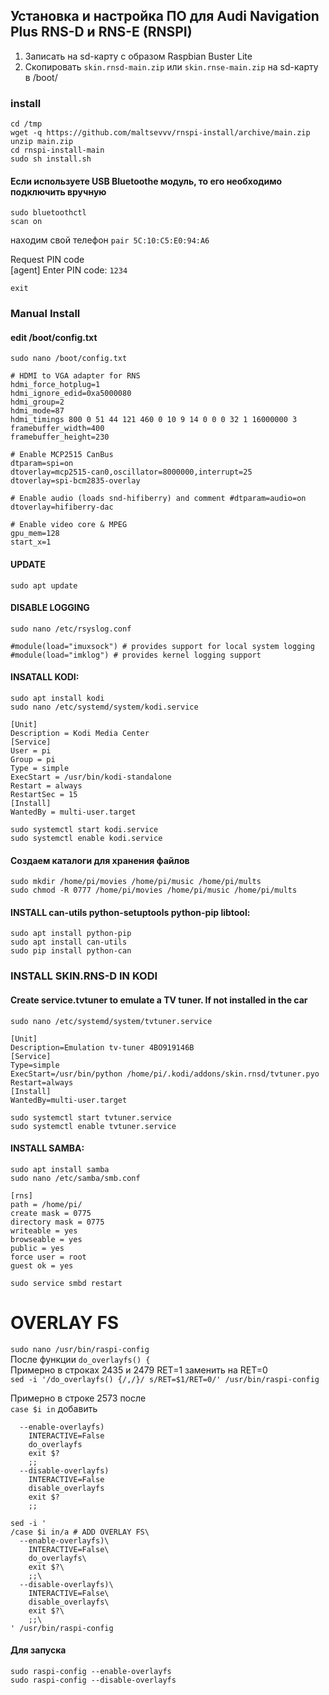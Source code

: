 ## Установка и настройка ПО для Audi Navigation Plus RNS-D и RNS-E (RNSPI)

1. Записать на sd-карту с образом Raspbian Buster Lite
2. Cкопировать `skin.rnsd-main.zip` или `skin.rnse-main.zip` на sd-карту в /boot/

### install
`cd /tmp`  
`wget -q https://github.com/maltsevvv/rnspi-install/archive/main.zip`  
`unzip main.zip`  
`cd rnspi-install-main`  
`sudo sh install.sh`


#### Если используете USB Bluetoothe модуль, то его необходимо подключить вручную
`sudo bluetoothctl`  
`scan on`

находим свой телефон
`pair 5C:10:C5:E0:94:A6`  

Request PIN code  
[agent] Enter PIN code: `1234`  

`exit`



### Manual Install
#### edit /boot/config.txt  
`sudo nano /boot/config.txt`
```
# HDMI to VGA adapter for RNS
hdmi_force_hotplug=1
hdmi_ignore_edid=0xa5000080
hdmi_group=2
hdmi_mode=87
hdmi_timings 800 0 51 44 121 460 0 10 9 14 0 0 0 32 1 16000000 3
framebuffer_width=400
framebuffer_height=230

# Enable MCP2515 CanBus
dtparam=spi=on
dtoverlay=mcp2515-can0,oscillator=8000000,interrupt=25
dtoverlay=spi-bcm2835-overlay

# Enable audio (loads snd-hifiberry) and comment #dtparam=audio=on
dtoverlay=hifiberry-dac

# Enable video core & MPEG
gpu_mem=128
start_x=1
```

#### UPDATE
`sudo apt update`
#### DISABLE LOGGING
`sudo nano /etc/rsyslog.conf`
```
#module(load="imuxsock") # provides support for local system logging
#module(load="imklog") # provides kernel logging support
```
#### INSATALL KODI:
`sudo apt install kodi`  
`sudo nano /etc/systemd/system/kodi.service`
```
[Unit]
Description = Kodi Media Center
[Service]
User = pi
Group = pi
Type = simple
ExecStart = /usr/bin/kodi-standalone
Restart = always
RestartSec = 15
[Install]
WantedBy = multi-user.target
```
`sudo systemctl start kodi.service`  
`sudo systemctl enable kodi.service`


#### Создаем каталоги для хранения файлов
`sudo mkdir /home/pi/movies /home/pi/music /home/pi/mults`  
`sudo chmod -R 0777 /home/pi/movies /home/pi/music /home/pi/mults`


#### INSTALL can-utils python-setuptools python-pip libtool:
`sudo apt install python-pip`  
`sudo apt install can-utils`  
`sudo pip install python-can`  

### INSTALL SKIN.RNS-D IN KODI

#### Create service.tvtuner to emulate a TV tuner. If not installed in the car
`sudo nano /etc/systemd/system/tvtuner.service`
```
[Unit]
Description=Emulation tv-tuner 4BO919146B
[Service]
Type=simple
ExecStart=/usr/bin/python /home/pi/.kodi/addons/skin.rnsd/tvtuner.pyo
Restart=always
[Install]
WantedBy=multi-user.target
```
`sudo systemctl start tvtuner.service`  
`sudo systemctl enable tvtuner.service`  

#### INSTALL SAMBA:
`sudo apt install samba`  
`sudo nano /etc/samba/smb.conf`
```
[rns]
path = /home/pi/
create mask = 0775
directory mask = 0775
writeable = yes
browseable = yes
public = yes
force user = root
guest ok = yes
```
`sudo service smbd restart`  


# OVERLAY FS  
`sudo nano /usr/bin/raspi-config`  
После функции `do_overlayfs() {`  
Примерно в строках 2435 и 2479 RET=1 заменить на RET=0  
`sed -i '/do_overlayfs() {/,/}/ s/RET=$1/RET=0/' /usr/bin/raspi-config`  

Примерно в строке 2573 после  
`case $i in` добавить  
```
  --enable-overlayfs)
    INTERACTIVE=False
    do_overlayfs
    exit $?
    ;;
  --disable-overlayfs)
    INTERACTIVE=False
    disable_overlayfs
    exit $?
    ;;
```
```
sed -i '
/case $i in/a # ADD OVERLAY FS\
  --enable-overlayfs)\
    INTERACTIVE=False\
    do_overlayfs\
    exit $?\
    ;;\
  --disable-overlayfs)\
    INTERACTIVE=False\
    disable_overlayfs\
    exit $?\
    ;;\
' /usr/bin/raspi-config
```
#### Для запуска
`sudo raspi-config --enable-overlayfs`  
`sudo raspi-config --disable-overlayfs`
